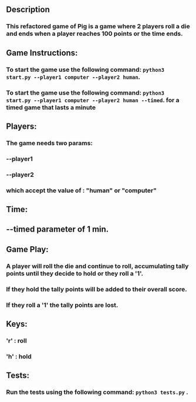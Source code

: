 ## Description
### This refactored game of Pig is a game where 2 players roll a die and ends when a player reaches 100 points or the time ends.

## Game Instructions:
### To start the game use the following command: `python3 start.py --player1 computer --player2 human`.
### To start the game use the following command: `python3 start.py --player1 computer --player2 human --timed`. for a timed game that lasts a minute

## Players:
### The game needs two params:
### --player1 
### --player2 
### which accept the value of : "human" or "computer"

## Time:
## --timed parameter of 1 min.

## Game Play:
### A player will roll the die and continue to roll, accumulating tally points until they decide to hold or they roll a '1'. 
### If they hold the tally points will be added to their overall score. 
### If they roll a '1' the tally points are lost. 

## Keys:
### 'r' : roll
### 'h' : hold

## Tests:
### Run the tests using the following command: `python3 tests.py` .
